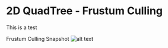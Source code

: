 # 2D QuadTree - Frustum Culling
This is a test

Frustum Culling Snapshot
![alt text](https://github.com/ProfPorkins/GameTech/tree/JavaScript/QuadTreeFrustum/QuadTree-FrustumCulling.png "Frustum Culling Sample")

